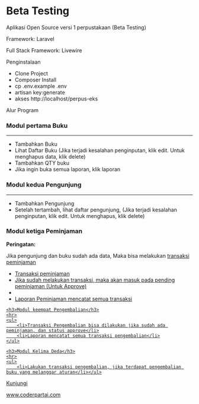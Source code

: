 <h1>Beta Testing</h1>

Aplikasi Open Source versi 1 perpustakaan (Beta Testing)

Framework: Laravel

Full Stack Framework: Livewire

Penginstalaan

<ul>
    <li>Clone Project</li>
    <li>Composer Install</li>
    <li>cp .env.example .env</li>
    <li>artisan key:generate</li>
    <li>akses http://localhost/perpus-eks</li>
</ul>

Alur Program

<h3>Modul pertama Buku</h3>
<hr>
<ul>
    <li>Tambahkan Buku</li>
    <li>Lihat Daftar Buku (Jika terjadi kesalahan penginputan, klik edit. Untuk menghapus data, klik delete)</li>
    <li>Tambahkan QTY buku</li>
    <li>Jika ingin buka semua laporan, klik laporan</li>
</ul>

<h3>Modul kedua Pengunjung</h3>
<hr>
<ul>
    <li>Tambahkan Pengunjung</li>
    <li>Setelah tertambah, lihat daftar pengunjung, (Jika terjadi kesalahan penginputan, klik edit. Untuk menghapus, klik delete)</li>
</ul>

<h3>Modul ketiga Peminjaman</h3>
<p><b>Peringatan:</b></p>
<p>Jika pengunjung dan buku sudah ada data, Maka bisa melakukan <u class="border-bottom:1px solid blue;">transaksi peminjaman<u></p>
    <ul>
        <li>Transaksi peminjaman</li>
        <li>Jika sudah melakukan transaksi, maka akan masuk pada pending peminjaman (Untuk Approve)<li>
        <li>Laporan Peminjaman mencatat semua transaksi</li>
    </ul>
    
    <h3>Modul keempat Pengembalian</h3>
    <hr>
    <ul>
        <li>Transaksi Pengembalian bisa dilakukan jika sudah ada peminjaman, dan status approve</li>
        <li>Laporan mencatat semua transaksi pengembalian</li>
    </ul>
    
    <h3>Modul Kelima Deda</h3>
    <hr>
    <ul>
        <li>Lakukan transaksi pengembalian, jika terdapat pengembalian buku yang melanggar aturan</li></ul>

Kunjungi

www.coderpartai.com
